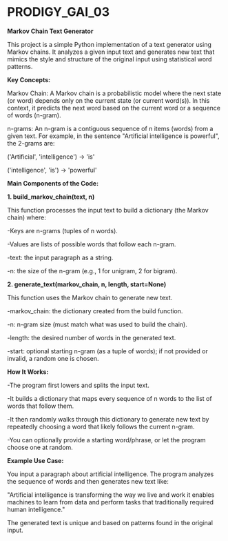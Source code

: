 # PRODIGY_GAI_03

**Markov Chain Text Generator**

This project is a simple Python implementation of a text generator using Markov chains. It analyzes a given input text and generates new text that mimics the style and structure of the original input using statistical word patterns.

**Key Concepts:**

Markov Chain:
A Markov chain is a probabilistic model where the next state (or word) depends only on the current state (or current word(s)). In this context, it predicts the next word based on the current word or a sequence of words (n-gram).

n-grams:
An n-gram is a contiguous sequence of n items (words) from a given text. For example, in the sentence "Artificial intelligence is powerful", the 2-grams are:

('Artificial', 'intelligence') → 'is'

('intelligence', 'is') → 'powerful'


**Main Components of the Code:**


**1. build_markov_chain(text, n)**

This function processes the input text to build a dictionary (the Markov chain) where:

-Keys are n-grams (tuples of n words).

-Values are lists of possible words that follow each n-gram.

-text: the input paragraph as a string.

-n: the size of the n-gram (e.g., 1 for unigram, 2 for bigram).

**2. generate_text(markov_chain, n, length, start=None)**

This function uses the Markov chain to generate new text.

-markov_chain: the dictionary created from the build function.

-n: n-gram size (must match what was used to build the chain).

-length: the desired number of words in the generated text.

-start: optional starting n-gram (as a tuple of words); if not provided or invalid, a random one is chosen.


**How It Works:**

-The program first lowers and splits the input text.

-It builds a dictionary that maps every sequence of n words to the list of words that follow them.

-It then randomly walks through this dictionary to generate new text by repeatedly choosing a word that likely follows the current n-gram.

-You can optionally provide a starting word/phrase, or let the program choose one at random.


**Example Use Case:**

You input a paragraph about artificial intelligence. The program analyzes the sequence of words and then generates new text like:

"Artificial intelligence is transforming the way we live and work it enables machines to learn from data and perform tasks that traditionally required human intelligence."

The generated text is unique and based on patterns found in the original input.

